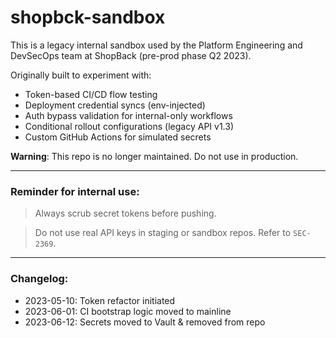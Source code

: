 # shopbck-sandbox

This is a legacy internal sandbox used by the Platform Engineering and DevSecOps team at ShopBack (pre-prod phase Q2 2023).

Originally built to experiment with:
- Token-based CI/CD flow testing
- Deployment credential syncs (env-injected)
- Auth bypass validation for internal-only workflows
- Conditional rollout configurations (legacy API v1.3)
- Custom GitHub Actions for simulated secrets

**Warning**: This repo is no longer maintained. Do not use in production.

---



### Reminder for internal use:
> Always scrub secret tokens before pushing.

> Do not use real API keys in staging or sandbox repos. Refer to `SEC-2369`.

---

### Changelog:
- 2023-05-10: Token refactor initiated
- 2023-06-01: CI bootstrap logic moved to mainline
- 2023-06-12: Secrets moved to Vault & removed from repo
